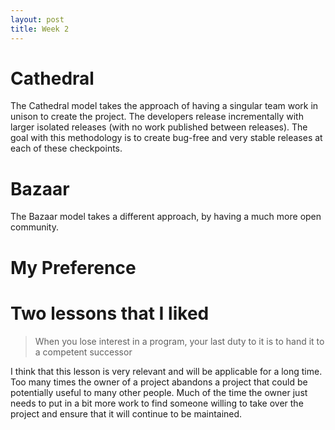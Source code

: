 ```yaml
---
layout: post
title: Week 2
---
```


# Cathedral
The Cathedral model takes the approach of having a singular team work in unison to create the project. The developers release incrementally with larger isolated releases (with no work published between releases). The goal with this methodology is to create bug-free and very stable releases at each of these checkpoints.

# Bazaar
The Bazaar model takes a different approach, by having a much more open community.

# My Preference

# Two lessons that I liked

> When you lose interest in a program, your last duty to it is to hand it to a competent successor

I think that this lesson is very relevant and will be applicable for a long time. Too many times the owner of a project abandons a project that could be potentially useful to many other people. Much of the time the owner just needs to put in a bit more work to find someone willing to take over the project and ensure that it will continue to be maintained.
